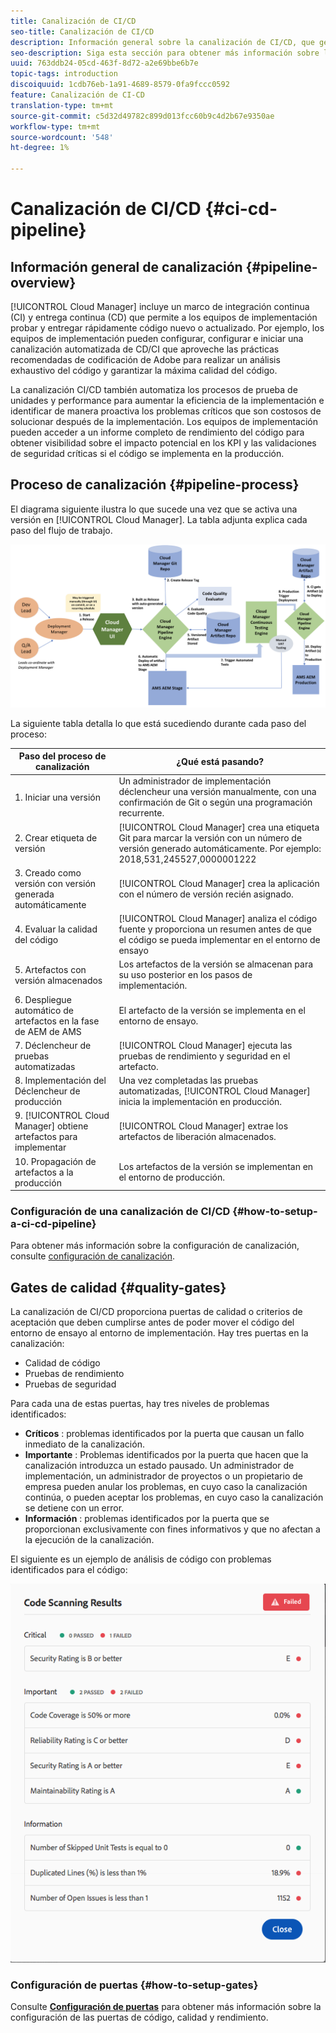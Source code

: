 ```yaml
---
title: Canalización de CI/CD
seo-title: Canalización de CI/CD
description: Información general sobre la canalización de CI/CD, que gestiona las implementaciones en la fase y producción en Cloud Manager
seo-description: Siga esta sección para obtener más información sobre la canalización de CI/CD, que gestiona las implementaciones en fase y producción en Cloud Manager
uuid: 763ddb24-05cd-463f-8d72-a2e69bbe6b7e
topic-tags: introduction
discoiquuid: 1cdb76eb-1a91-4689-8579-0fa9fccc0592
feature: Canalización de CI-CD
translation-type: tm+mt
source-git-commit: c5d32d49782c899d013fcc60b9c4d2b67e9350ae
workflow-type: tm+mt
source-wordcount: '548'
ht-degree: 1%

---
```



# Canalización de CI/CD {#ci-cd-pipeline}

## Información general de canalización {#pipeline-overview}

[!UICONTROL Cloud Manager] incluye un marco de integración continua (CI) y entrega continua (CD) que permite a los equipos de implementación probar y entregar rápidamente código nuevo o actualizado. Por ejemplo, los equipos de implementación pueden configurar, configurar e iniciar una canalización automatizada de CD/CI que aproveche las prácticas recomendadas de codificación de Adobe para realizar un análisis exhaustivo del código y garantizar la máxima calidad del código.

La canalización CI/CD también automatiza los procesos de prueba de unidades y performance para aumentar la eficiencia de la implementación e identificar de manera proactiva los problemas críticos que son costosos de solucionar después de la implementación. Los equipos de implementación pueden acceder a un informe completo de rendimiento del código para obtener visibilidad sobre el impacto potencial en los KPI y las validaciones de seguridad críticas si el código se implementa en la producción.

## Proceso de canalización {#pipeline-process}

El diagrama siguiente ilustra lo que sucede una vez que se activa una versión en [!UICONTROL Cloud Manager]. La tabla adjunta explica cada paso del flujo de trabajo.

![](assets/screen_shot_2018-05-30at82457pm.png)

La siguiente tabla detalla lo que está sucediendo durante cada paso del proceso:

| Paso del proceso de canalización | ¿Qué está pasando? |
|---|---|
| 1. Iniciar una versión | Un administrador de implementación déclencheur una versión manualmente, con una confirmación de Git o según una programación recurrente. |
| 2. Crear etiqueta de versión | [!UICONTROL Cloud Manager] crea una etiqueta Git para marcar la versión con un número de versión generado automáticamente. Por ejemplo: 2018,531,245527,0000001222 |
| 3. Creado como versión con versión generada automáticamente | [!UICONTROL Cloud Manager] crea la aplicación con el número de versión recién asignado. |
| 4. Evaluar la calidad del código | [!UICONTROL Cloud Manager] analiza el código fuente y proporciona un resumen antes de que el código se pueda implementar en el entorno de ensayo |
| 5. Artefactos con versión almacenados | Los artefactos de la versión se almacenan para su uso posterior en los pasos de implementación. |
| 6. Despliegue automático de artefactos en la fase de AEM de AMS | El artefacto de la versión se implementa en el entorno de ensayo. |
| 7. Déclencheur de pruebas automatizadas | [!UICONTROL Cloud Manager] ejecuta las pruebas de rendimiento y seguridad en el artefacto. |
| 8. Implementación del Déclencheur de producción | Una vez completadas las pruebas automatizadas, [!UICONTROL Cloud Manager] inicia la implementación en producción. |
| 9. [!UICONTROL Cloud Manager] obtiene artefactos para implementar | [!UICONTROL Cloud Manager] extrae los artefactos de liberación almacenados. |
| 10. Propagación de artefactos a la producción | Los artefactos de la versión se implementan en el entorno de producción. |

### Configuración de una canalización de CI/CD {#how-to-setup-a-ci-cd-pipeline}

Para obtener más información sobre la configuración de canalización, consulte [configuración de canalización](configuring-pipeline.md).

## Gates de calidad {#quality-gates}

La canalización de CI/CD proporciona puertas de calidad o criterios de aceptación que deben cumplirse antes de poder mover el código del entorno de ensayo al entorno de implementación. Hay tres puertas en la canalización:

* Calidad de código
* Pruebas de rendimiento
* Pruebas de seguridad

Para cada una de estas puertas, hay tres niveles de problemas identificados:

* **Críticos** : problemas identificados por la puerta que causan un fallo inmediato de la canalización.
* **Importante** : Problemas identificados por la puerta que hacen que la canalización introduzca un estado pausado. Un administrador de implementación, un administrador de proyectos o un propietario de empresa pueden anular los problemas, en cuyo caso la canalización continúa, o pueden aceptar los problemas, en cuyo caso la canalización se detiene con un error.
* **Información** : problemas identificados por la puerta que se proporcionan exclusivamente con fines informativos y que no afectan a la ejecución de la canalización.

El siguiente es un ejemplo de análisis de código con problemas identificados para el código:

![](assets/quality-gate-failed.png)

### Configuración de puertas {#how-to-setup-gates}

Consulte **[Configuración de puertas](configuring-pipeline.md)** para obtener más información sobre la configuración de las puertas de código, calidad y rendimiento.
